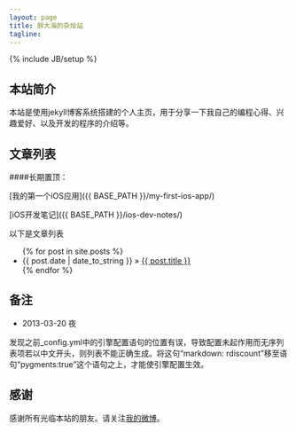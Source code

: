 ```yaml
---
layout: page
title: 胖大海的杂烩站
tagline: 
---
```

{% include JB/setup %}

## 本站简介

本站是使用jekyll博客系统搭建的个人主页，用于分享一下我自己的编程心得、兴趣爱好、以及开发的程序的介绍等。
    
## 文章列表

####长期置顶：

[我的第一个iOS应用]({{ BASE_PATH }}/my-first-ios-app/)

[iOS开发笔记]({{ BASE_PATH }}/ios-dev-notes/)

以下是文章列表

<ul class="posts">
  {% for post in site.posts %}
    <li><span>{{ post.date | date_to_string }}</span> &raquo; <a href="{{ BASE_PATH }}{{ post.url }}">{{ post.title }}</a></li>
  {% endfor %}
</ul>

## 备注
* 2013-03-20 夜

发现之前_config.yml中的引擎配置语句的位置有误，导致配置未起作用而无序列表项若以中文开头，则列表不能正确生成。将这句“markdown: rdiscount”移至语句“pygments:true”这个语句之上，才能使引擎配置生效。
## 感谢

感谢所有光临本站的朋友。请关注[我的微博](http://www.weibo.com/fatbigbright)。


